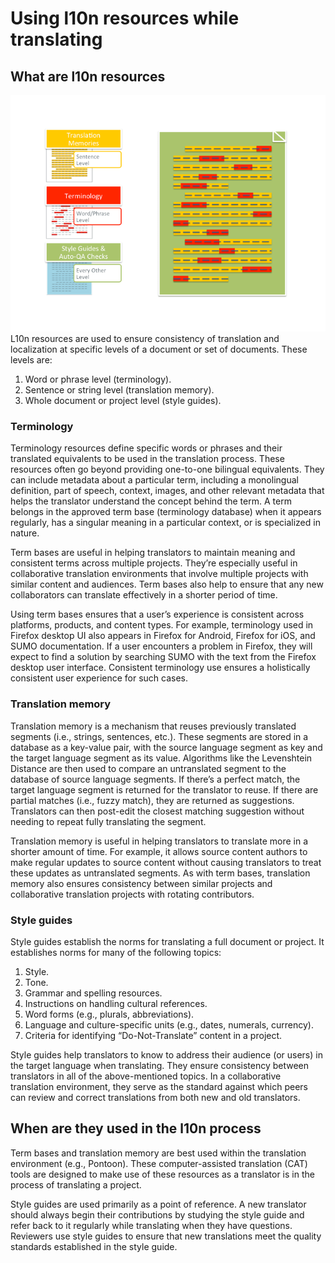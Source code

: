 # Using l10n resources while translating

## What are l10n resources

![The different levels l10n resources help ensure quality and consistency.](/assets/images/l10n_resources/lang_resources.png)
L10n resources are used to ensure consistency of translation and localization at specific levels of a document or set of documents. These levels are:
1. Word or phrase level (terminology).
2. Sentence or string level (translation memory).
3. Whole document or project level (style guides).

### Terminology

Terminology resources define specific words or phrases and their translated equivalents to be used in the translation process. These resources often go beyond providing one-to-one bilingual equivalents. They can include metadata about a particular term, including a monolingual definition, part of speech, context, images, and other relevant metadata that helps the translator understand the concept behind the term. A term belongs in the approved term base (terminology database) when it appears regularly, has a singular meaning in a particular context, or is specialized in nature.

Term bases are useful in helping translators to maintain meaning and consistent terms across multiple projects. They’re especially useful in collaborative translation environments that involve multiple projects with similar content and audiences. Term bases also help to ensure that any new collaborators can translate effectively in a shorter period of time.

Using term bases ensures that a user’s experience is consistent across platforms, products, and content types. For example, terminology used in Firefox desktop UI also appears in Firefox for Android, Firefox for iOS, and SUMO documentation. If a user encounters a problem in Firefox, they will expect to find a solution by searching SUMO with the text from the Firefox desktop user interface. Consistent terminology use ensures a holistically consistent user experience for such cases.

### Translation memory

Translation memory is a mechanism that reuses previously translated segments (i.e., strings, sentences, etc.). These segments are stored in a database as a key-value pair, with the source language segment as key and the target language segment as its value. Algorithms like the Levenshtein Distance are then used to compare an untranslated segment to the database of source language segments. If there’s a perfect match, the target language segment is returned for the translator to reuse. If there are partial matches (i.e., fuzzy match), they are returned as suggestions. Translators can then post-edit the closest matching suggestion without needing to repeat fully translating the segment.

Translation memory is useful in helping translators to translate more in a shorter amount of time. For example, it allows source content authors to make regular updates to source content without causing translators to treat these updates as untranslated segments. As with term bases, translation memory also ensures consistency between similar projects and collaborative translation projects with rotating contributors.

### Style guides

Style guides establish the norms for translating a full document or project. It establishes norms for many of the following topics:
1. Style.
2. Tone.
3. Grammar and spelling resources.
4. Instructions on handling cultural references.
5. Word forms (e.g., plurals, abbreviations).
6. Language and culture-specific units (e.g., dates, numerals, currency).
7. Criteria for identifying “Do-Not-Translate” content in a project.

Style guides help translators to know to address their audience (or users) in the target language when translating. They ensure consistency between translators in all of the above-mentioned topics. In a collaborative translation environment, they serve as the standard against which peers can review and correct translations from both new and old translators.

## When are they used in the l10n process

Term bases and translation memory are best used within the translation environment (e.g., Pontoon). These computer-assisted translation (CAT) tools are designed to make use of these resources as a translator is in the process of translating a project.

Style guides are used primarily as a point of reference. A new translator should always begin their contributions by studying the style guide and refer back to it regularly while translating when they have questions. Reviewers use style guides to ensure that new translations meet the quality standards established in the style guide.
